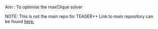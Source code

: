 Aim : To optimise the maxClique solver 

NOTE: This is not the main repo for TEASER++ 
Link to main repository can be found <a href="https://github.com/MIT-SPARK/TEASER-plusplus" target="_blank">here.</a> 
